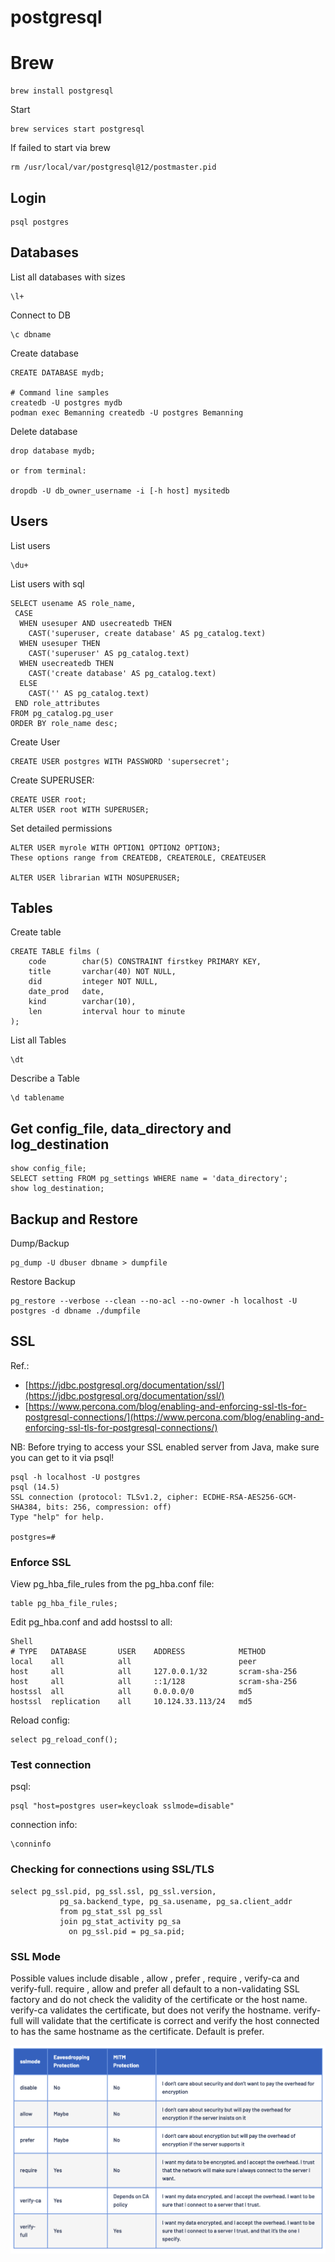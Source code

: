 # postgresql
# Brew
```
brew install postgresql
```

Start
```
brew services start postgresql
```

If failed to start via brew
```
rm /usr/local/var/postgresql@12/postmaster.pid
```
## Login
```
psql postgres
```
## Databases
List all databases with sizes 
```
\l+
```

Connect to DB
```
\c dbname
```

Create database
```
CREATE DATABASE mydb;

# Command line samples
createdb -U postgres mydb 
podman exec Bemanning createdb -U postgres Bemanning
```

Delete database
```
drop database mydb;

or from terminal:

dropdb -U db_owner_username -i [-h host] mysitedb
```

## Users
List users
```
\du+
```

List users with sql
```
SELECT usename AS role_name,
 CASE
  WHEN usesuper AND usecreatedb THEN
    CAST('superuser, create database' AS pg_catalog.text)
  WHEN usesuper THEN
    CAST('superuser' AS pg_catalog.text)
  WHEN usecreatedb THEN
    CAST('create database' AS pg_catalog.text)
  ELSE
    CAST('' AS pg_catalog.text)
 END role_attributes
FROM pg_catalog.pg_user
ORDER BY role_name desc;
```

Create User
```
CREATE USER postgres WITH PASSWORD 'supersecret';
```

Create SUPERUSER:
```
CREATE USER root;
ALTER USER root WITH SUPERUSER;
```

Set detailed permissions
```
ALTER USER myrole WITH OPTION1 OPTION2 OPTION3;
These options range from CREATEDB, CREATEROLE, CREATEUSER

ALTER USER librarian WITH NOSUPERUSER;
```

## Tables
Create table
```
CREATE TABLE films (
    code        char(5) CONSTRAINT firstkey PRIMARY KEY,
    title       varchar(40) NOT NULL,
    did         integer NOT NULL,
    date_prod   date,
    kind        varchar(10),
    len         interval hour to minute
);
```

List all Tables
```
\dt
```

Describe a Table
```
\d tablename
```

## Get config_file, data_directory and log_destination
```
show config_file;
SELECT setting FROM pg_settings WHERE name = 'data_directory';
show log_destination;
```

## Backup and Restore
Dump/Backup
```
pg_dump -U dbuser dbname > dumpfile

```

Restore Backup
```
pg_restore --verbose --clean --no-acl --no-owner -h localhost -U postgres -d dbname ./dumpfile
```

## SSL
Ref.: 
* [https://jdbc.postgresql.org/documentation/ssl/](https://jdbc.postgresql.org/documentation/ssl/)
* [https://www.percona.com/blog/enabling-and-enforcing-ssl-tls-for-postgresql-connections/](https://www.percona.com/blog/enabling-and-enforcing-ssl-tls-for-postgresql-connections/)

NB:  Before trying to access your SSL enabled server from Java, make sure you can get to it via psql!

```
psql -h localhost -U postgres
psql (14.5)
SSL connection (protocol: TLSv1.2, cipher: ECDHE-RSA-AES256-GCM-SHA384, bits: 256, compression: off)
Type "help" for help.

postgres=#
```

### Enforce SSL
View pg_hba_file_rules from the pg_hba.conf file:
```
table pg_hba_file_rules;
```

Edit pg_hba.conf and add hostssl to all:
```
Shell
# TYPE   DATABASE       USER    ADDRESS            METHOD
local    all            all                        peer
host     all            all     127.0.0.1/32       scram-sha-256
host     all            all     ::1/128            scram-sha-256
hostssl  all            all     0.0.0.0/0          md5
hostssl  replication    all     10.124.33.113/24   md5
```

Reload config:
```
select pg_reload_conf();
```

### Test connection
psql:
```
psql "host=postgres user=keycloak sslmode=disable"
```

connection info:
```
\conninfo
```

### Checking for connections using SSL/TLS
```
select pg_ssl.pid, pg_ssl.ssl, pg_ssl.version,
           pg_sa.backend_type, pg_sa.usename, pg_sa.client_addr
           from pg_stat_ssl pg_ssl
           join pg_stat_activity pg_sa
             on pg_ssl.pid = pg_sa.pid;
```


### SSL Mode
Possible values include disable , allow , prefer , require , verify-ca and verify-full. require , allow and prefer all default to a non-validating SSL factory and do not check the validity of the certificate or the host name. verify-ca validates the certificate, but does not verify the hostname. verify-full will validate that the certificate is correct and verify the host connected to has the same hostname as the certificate. Default is prefer.

![postgres-ssl.png](postgres-ssl.png)

